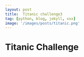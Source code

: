 ```yaml
---
layout: post
title:  Titanic challenge3
tag: [python, blog, jekyll, xxx]
image: '/images/posts/titanic.png'
---
```




# Titanic Challenge
